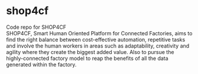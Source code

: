 # shop4cf
Code repo for SHOP4CF<br/>
SHOP4CF, Smart Human Oriented Platform for Connected Factories, aims to find the right balance between cost-effective automation, repetitive tasks and involve the human workers in areas such as adaptability, creativity and agility where they create the biggest added value. Also to pursue the highly-connected factory model to reap the benefits of all the data generated within the factory.<br/>
